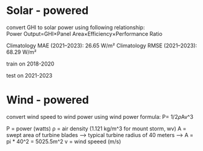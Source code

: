 # Solar - powered
convert GHI to solar power using following relationship:
Power Output=GHI×Panel Area×Efficiency×Performance Ratio


Climatology MAE (2021–2023): 26.65 W/m²
Climatology RMSE (2021–2023): 68.29 W/m²

train on 2018-2020

test on 2021-2023

# Wind - powered

convert wind speed to wind power using wind power formula:
P= 1/2*ρ*Av^3

P = power (watts)
ρ = air density (1.121 kg/m^3 for mount storm, wv)
A = swept area of turbine blades --> typical turbine radius of 40 meters --> A = pi * 40^2 = 5025.5m^2
v = wind speeed (m/s)


